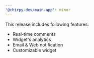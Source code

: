 ```yaml
---
'@chirpy-dev/main-app': minor
---
```


This release includes following features:

- Real-time comments
- Widget's analytics
- Email & Web notification
- Customizable widget
